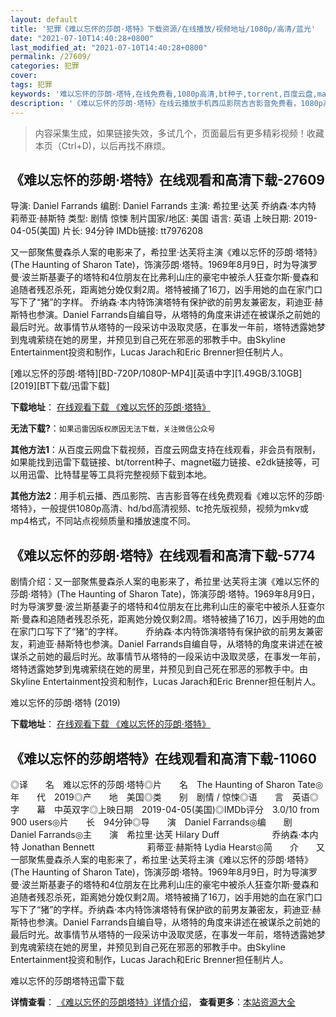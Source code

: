 ```yaml
---
layout: default
title: '犯罪《难以忘怀的莎朗·塔特》下载资源/在线播放/视频地址/1080p/高清/蓝光'
date: "2021-07-10T14:40:28+0800"
last_modified_at: "2021-07-10T14:40:28+0800"
permalink: /27609/
categories: 犯罪
cover:
tags: 犯罪
keywords: '难以忘怀的莎朗·塔特,在线免费看,1080p高清,bt种子,torrent,百度云盘,magnet,磁力链,迅雷下载资源'
description: '《难以忘怀的莎朗·塔特》在线云播放手机西瓜影院吉吉影音免费看，1080p高清bd/hd未删减完整版和tc抢先枪版，mkv/mp4格式，附带bt/torrent种子、magnet/磁力链、百度云盘、网盘资源迅雷下载链接'
---
```


>内容采集生成，如果链接失效，多试几个，页面最后有更多精彩视频！收藏本页（Ctrl+D)，以后再找不麻烦。


## 《难以忘怀的莎朗·塔特》在线观看和高清下载-27609

导演: Daniel Farrands 编剧: Daniel Farrands 主演: 希拉里·达芙 乔纳森·本内特 莉蒂亚·赫斯特 类型: 剧情 惊悚 制片国家/地区: 美国 语言: 英语 上映日期: 2019-04-05(美国) 片长: 94分钟 IMDb链接: tt7976208

又一部聚焦曼森杀人案的电影来了，希拉里·达芙将主演《难以忘怀的莎朗·塔特》(The Haunting of Sharon Tate)，饰演莎朗·塔特。1969年8月9日，时为导演罗曼·波兰斯基妻子的塔特和4位朋友在比弗利山庄的豪宅中被杀人狂查尔斯·曼森和追随者残忍杀死，距离她分娩仅剩2周。塔特被捅了16刀，凶手用她的血在家门口写下了“猪”的字样。 乔纳森·本内特饰演塔特有保护欲的前男友兼密友，莉迪亚·赫斯特也参演。Daniel Farrands自编自导，从塔特的角度来讲述在被谋杀之前她的最后时光。故事情节从塔特的一段采访中汲取灵感，在事发一年前，塔特透露她梦到鬼魂萦绕在她的房里，并预见到自己死在邪恶的邪教手中。由Skyline Entertainment投资和制作，Lucas Jarach和Eric Brenner担任制片人。


[难以忘怀的莎朗·塔特][BD-720P/1080P-MP4][英语中字][1.49GB/3.10GB][2019][BT下载/迅雷下载]

**下载地址**： [在线观看下载 《难以忘怀的莎朗·塔特》](https://www.btdx8.com/torrent/nywhdsltt_2019.html) 


**无法下载?**：`如果迅雷因版权原因无法下载，关注微信公众号 `

**其他方法1**：从百度云网盘下载视频，百度云网盘支持在线观看，非会员有限制，如果能找到迅雷下载链接、bt/torrent种子、magnet磁力链接、e2dk链接等，可以用迅雷、比特彗星等工具将完整视频下载到本地。

**其他方法2**：用手机云播、西瓜影院、吉吉影音等在线免费观看《难以忘怀的莎朗·塔特》，一般提供1080p高清、hd/bd高清视频、tc抢先版视频，视频为mkv或mp4格式，不同站点视频质量和播放速度不同。


## 《难以忘怀的莎朗·塔特》在线观看和高清下载-5774

剧情介绍：又一部聚焦曼森杀人案的电影来了，希拉里·达芙将主演《难以忘怀的莎朗·塔特》(The Haunting of Sharon Tate)，饰演莎朗·塔特。1969年8月9日，时为导演罗曼·波兰斯基妻子的塔特和4位朋友在比弗利山庄的豪宅中被杀人狂查尔斯·曼森和追随者残忍杀死，距离她分娩仅剩2周。塔特被捅了16刀，凶手用她的血在家门口写下了“猪”的字样。  　　乔纳森·本内特饰演塔特有保护欲的前男友兼密友，莉迪亚·赫斯特也参演。Daniel Farrands自编自导，从塔特的角度来讲述在被谋杀之前她的最后时光。故事情节从塔特的一段采访中汲取灵感，在事发一年前，塔特透露她梦到鬼魂萦绕在她的房里，并预见到自己死在邪恶的邪教手中。由Skyline Entertainment投资和制作，Lucas Jarach和Eric Brenner担任制片人。


难以忘怀的莎朗·塔特 (2019)

**下载地址**： [在线观看下载 《难以忘怀的莎朗·塔特》](https://www.btbtdy.me/btdy/dy15808.html) 


## 《难以忘怀的莎朗塔特》在线观看和高清下载-11060

◎译　　名　难以忘怀的莎朗·塔特◎片　　名　The Haunting of Sharon Tate◎年　　代　2019◎产　　地　美国◎类　　别　剧情 / 惊悚◎语　　言　英语◎字　　幕　中英双字◎上映日期　2019-04-05(美国)◎IMDb评分　3.0/10 from 900 users◎片　　长　94分钟◎导　　演　Daniel Farrands◎编　　剧　Daniel Farrands◎主　　演　希拉里·达芙 Hilary Duff　　　　　　乔纳森·本内特 Jonathan Bennett　　　　　　莉蒂亚·赫斯特 Lydia Hearst◎简　　介　　又一部聚焦曼森杀人案的电影来了，希拉里·达芙将主演《难以忘怀的莎朗·塔特》(The Haunting of Sharon Tate)，饰演莎朗·塔特。1969年8月9日，时为导演罗曼·波兰斯基妻子的塔特和4位朋友在比弗利山庄的豪宅中被杀人狂查尔斯·曼森和追随者残忍杀死，距离她分娩仅剩2周。塔特被捅了16刀，凶手用她的血在家门口写下了“猪”的字样。乔纳森·本内特饰演塔特有保护欲的前男友兼密友，莉迪亚·赫斯特也参演。Daniel Farrands自编自导，从塔特的角度来讲述在被谋杀之前她的最后时光。故事情节从塔特的一段采访中汲取灵感，在事发一年前，塔特透露她梦到鬼魂萦绕在她的房里，并预见到自己死在邪恶的邪教手中。由Skyline Entertainment投资和制作，Lucas Jarach和Eric Brenner担任制片人。


难以忘怀的莎朗塔特迅雷下载

**详情查看**： [《难以忘怀的莎朗塔特》详情介绍](/movie/11060/)， **查看更多**：[本站资源大全](/movie/t/all/)

